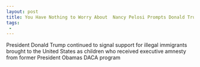 ```yaml
---
layout: post
title: You Have Nothing to Worry About  Nancy Pelosi Prompts Donald Trump Tweet to DACA Illegals
tags:
 -
---
```

President Donald Trump continued to signal support for illegal immigrants brought to the United States as children who received executive amnesty from former President Obamas DACA program
